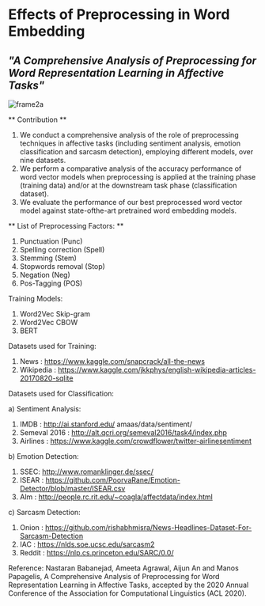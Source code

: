 # Effects of Preprocessing in Word Embedding
## *"A Comprehensive Analysis of Preprocessing for Word Representation Learning in Affective Tasks"*

![frame2a](https://user-images.githubusercontent.com/32373744/80739373-55824a00-8ae4-11ea-88b1-369f855a0821.png)

** Contribution **
1) We conduct a comprehensive analysis of the role of preprocessing techniques in affective tasks (including sentiment analysis, emotion classification and sarcasm detection), employing different models, over nine datasets.
2) We perform a comparative analysis of the accuracy performance of word vector models when preprocessing is applied at the training phase (training data) and/or at the downstream task phase (classification dataset).
3) We evaluate the performance of our best preprocessed word vector model against state-ofthe-art pretrained word embedding models.

** List of Preprocessing Factors: **
1) Punctuation (Punc)
2) Spelling correction (Spell)
3) Stemming (Stem)
4) Stopwords removal (Stop)
5) Negation (Neg)
6) Pos-Tagging (POS)

Training Models:
1) Word2Vec Skip-gram 
2) Word2Vec CBOW
3) BERT


Datasets used for Training:
1) News : https://www.kaggle.com/snapcrack/all-the-news
2) Wikipedia : https://www.kaggle.com/jkkphys/english-wikipedia-articles-20170820-sqlite

Datasets used for Classification:

a) Sentiment Analysis:
   1) IMDB : http://ai.stanford.edu/ amaas/data/sentiment/
   2) Semeval 2016 : http://alt.qcri.org/semeval2016/task4/index.php
   3) Airlines : https://www.kaggle.com/crowdflower/twitter-airlinesentiment
   
b) Emotion Detection:
   1) SSEC: http://www.romanklinger.de/ssec/
   2) ISEAR : https://github.com/PoorvaRane/Emotion-Detector/blob/master/ISEAR.csv
   3) Alm : http://people.rc.rit.edu/~coagla/affectdata/index.html
   
c) Sarcasm Detection:
   1) Onion : https://github.com/rishabhmisra/News-Headlines-Dataset-For-Sarcasm-Detection
   2) IAC : https://nlds.soe.ucsc.edu/sarcasm2
   3) Reddit : https://nlp.cs.princeton.edu/SARC/0.0/
   
Reference:
Nastaran Babanejad, Ameeta Agrawal, Aijun An and Manos Papagelis, A Comprehensive Analysis of Preprocessing for Word Representation Learning in Affective Tasks, accepted by the 2020 Annual Conference of the Association for Computational Linguistics (ACL 2020).
